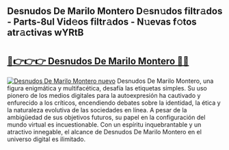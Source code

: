 ## Desnudos De Marilo Montero D𝚎sn𝚞dos filtr𝚊dos - Parts-8ul Vid𝚎os filtr𝚊dos - N𝚞evas f𝚘tos atr𝚊ctivas wYRtB

# <h2><a href="http://mb68clv.tromn.icu/?c=Desnudos+De+Marilo+Montero">🔗👉👉👉 Desnudos De Marilo Montero 🔗🔗</a></h2>

[![Desnudos De Marilo Montero nuevo](https://i.imgur.com/pEAQMta.gif)](http://mb68clv.tromn.icu/?c=Desnudos+De+Marilo+Montero)
Desnudos De Marilo Montero, una figura enigmática y multifacética, desafía las etiquetas simples. Su uso pionero de los medios digitales para la autoexpresión ha cautivado y enfurecido a los críticos, encendiendo debates sobre la identidad, la ética y la naturaleza evolutiva de las sociedades en línea. A pesar de la ambigüedad de sus objetivos futuros, su papel en la configuración del mundo virtual es incuestionable. Con un espíritu inquebrantable y un atractivo innegable, el alcance de Desnudos De Marilo Montero en el universo digital es ilimitado.
